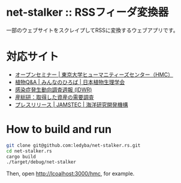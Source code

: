 # net-stalker :: RSSフィーダ変換器

一部のウェブサイトをスクレイプしてRSSに変換するウェブアプリです。

# 対応サイト

- [オープンセミナー | 東京大学ヒューマニティーズセンター（HMC）](https://hmc.u-tokyo.ac.jp/ja/open-seminar/)
- [植物Q&A | みんなのひろば | 日本植物生理学会](https://jspp.org/hiroba/q_and_a/)
- [感染症発生動向調査週報 (IDWR)](https://www.niid.go.jp/niid/ja/idwr.html)
- [産総研：取得した資産の需要調査](https://www.aist.go.jp/aist_j/procure/asset/jyuyou.html)
- [プレスリリース | JAMSTEC | 海洋研究開発機構](https://www.jamstec.go.jp/j/about/press_release/)

# How to build and run

```bash
git clone git@github.com:ledyba/net-stalker.rs.git
cd net-stalker.rs
cargo build
./target/debug/net-stalker
```

Then, open [http://lcoalhost:3000/hmc](http://lcoalhost:3000/hmc), for example.
